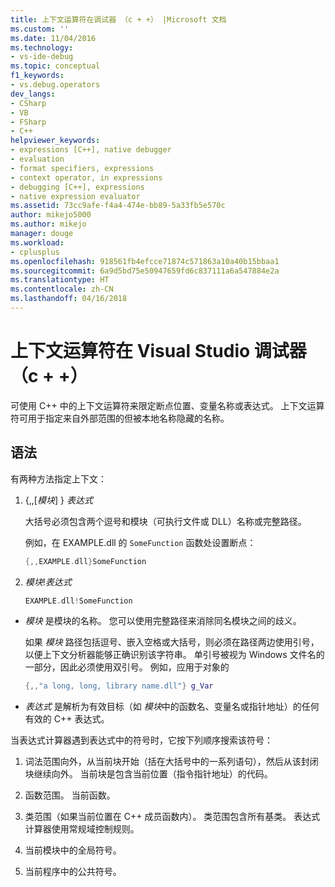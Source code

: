 ```yaml
---
title: 上下文运算符在调试器 （c + +） |Microsoft 文档
ms.custom: ''
ms.date: 11/04/2016
ms.technology:
- vs-ide-debug
ms.topic: conceptual
f1_keywords:
- vs.debug.operators
dev_langs:
- CSharp
- VB
- FSharp
- C++
helpviewer_keywords:
- expressions [C++], native debugger
- evaluation
- format specifiers, expressions
- context operator, in expressions
- debugging [C++], expressions
- native expression evaluator
ms.assetid: 73cc9afe-f4a4-474e-bb89-5a33fb5e570c
author: mikejo5000
ms.author: mikejo
manager: douge
ms.workload:
- cplusplus
ms.openlocfilehash: 918561fb4efcce71874c571863a10a40b15bbaa1
ms.sourcegitcommit: 6a9d5bd75e50947659fd6c837111a6a547884e2a
ms.translationtype: HT
ms.contentlocale: zh-CN
ms.lasthandoff: 04/16/2018
---
```

# <a name="context-operator-in-the-visual-studio-debugger-c"></a>上下文运算符在 Visual Studio 调试器 （c + +）
可使用 C++ 中的上下文运算符来限定断点位置、变量名称或表达式。 上下文运算符可用于指定来自外部范围的但被本地名称隐藏的名称。  
  
##  <a name="BKMK_Using_context_operators_to_specify_a_symbol"></a> 语法  
 有两种方法指定上下文：  
  
1.  {,,[*模块*] } *表达式*  
  
     大括号必须包含两个逗号和模块（可执行文件或 DLL）名称或完整路径。  
  
     例如，在 EXAMPLE.dll 的 `SomeFunction` 函数处设置断点：  
  
    ```C++  
    {,,EXAMPLE.dll}SomeFunction  
    ```  
  
2.  *模块*!*表达式*  
  
    ```C++  
    EXAMPLE.dll!SomeFunction  
    ```  
  
-   *模块* 是模块的名称。 您可以使用完整路径来消除同名模块之间的歧义。  
  
     如果 *模块* 路径包括逗号、嵌入空格或大括号，则必须在路径两边使用引号，以便上下文分析器能够正确识别该字符串。 单引号被视为 Windows 文件名的一部分，因此必须使用双引号。 例如，应用于对象的  
  
    ```C++  
    {,,"a long, long, library name.dll"} g_Var  
    ```  
  
-   *表达式* 是解析为有效目标（如 *模块*中的函数名、变量名或指针地址）的任何有效的 C++ 表达式。  
  
 当表达式计算器遇到表达式中的符号时，它按下列顺序搜索该符号：  
  
1.  词法范围向外，从当前块开始（括在大括号中的一系列语句），然后从该封闭块继续向外。 当前块是包含当前位置（指令指针地址）的代码。  
  
2.  函数范围。 当前函数。  
  
3.  类范围（如果当前位置在 C++ 成员函数内）。 类范围包含所有基类。 表达式计算器使用常规域控制规则。  
  
4.  当前模块中的全局符号。  
  
5.  当前程序中的公共符号。